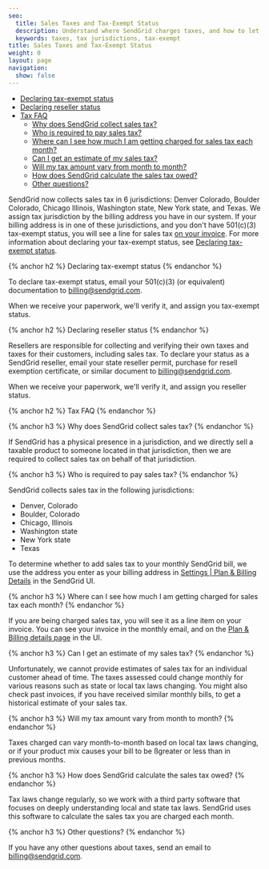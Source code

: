 ```yaml
---
seo:
  title: Sales Taxes and Tax-Exempt Status
  description: Understand where SendGrid charges taxes, and how to let us know if you have tax-exempt status.
  keywords: taxes, tax jurisdictions, tax-exempt
title: Sales Taxes and Tax-Exempt Status
weight: 0
layout: page
navigation:
  show: false
---
```


- [Declaring tax-exempt status](#-Declaring-tax-exempt-status)
- [Declaring reseller status](#-Declaring-reseller-status)
- [Tax FAQ](#-Tax-FAQ)
    - [Why does SendGrid collect sales tax?](#-Why-does-SendGrid-collect-sales-tax)
    - [Who is required to pay sales tax?](#-Who-is-required-to-pay-sales-tax)
    - [Where can I see how much I am getting charged for sales tax each month?](#-Where-can-I-see-how-much-I-am-getting-charged-for-sales-tax-each-month)
    - [Can I get an estimate of my sales tax?](#-Can-I-get-an-estimate-of-my-sales-tax)
    - [Will my tax amount vary from month to month?](#-Will-my-tax-amount-vary-from-month-to-month)
    - [How does SendGrid calculate the sales tax owed?](#-How-does-SendGrid-calculate-the-sales-tax-owed)
    - [Other questions?](#-Other-questions)

SendGrid now collects sales tax in 6 jurisdictions: Denver Colorado, Boulder Colorado, Chicago Illinois, Washington state, New York state, and Texas. We assign tax jurisdiction by the billing address you have in our system. If your billing address is in one of these jurisdictions, and you don't have 501(c)(3) tax-exempt status, you will see a line for sales tax [on your invoice]({{root_url}}/User_Guide/Settings/reading_your_invoice.html). For more information about declaring your tax-exempt status, see [Declaring tax-exempt status](#-Declaring-tax-exempt-status).

{% anchor h2 %}
Declaring tax-exempt status
{% endanchor %}

To declare tax-exempt status, email your 501(c)(3) (or equivalent) documentation to billing@sendgrid.com.

When we receive your paperwork, we'll verify it, and assign you tax-exempt status.

{% anchor h2 %}
Declaring reseller status
{% endanchor %}

Resellers are responsible for collecting and verifying their own taxes and taxes for their customers, including sales tax. To declare your status as a SendGrid reseller, email your state reseller permit, purchase for resell exemption certificate, or similar document to billing@sendgrid.com.

When we receive your paperwork, we'll verify it, and assign you reseller status.

{% anchor h2 %}
Tax FAQ
{% endanchor %}

{% anchor h3 %}
Why does SendGrid collect sales tax?
{% endanchor %}

If SendGrid has a physical presence in a jurisdiction, and we directly sell a taxable product to someone located in that jurisdiction, then we are required to collect sales tax on behalf of that jurisdiction.

{% anchor h3 %}
Who is required to pay sales tax?
{% endanchor %}

SendGrid collects sales tax in the following jurisdictions:

- Denver, Colorado
- Boulder, Colorado
- Chicago, Illinois
- Washington state
- New York state
- Texas

To determine whether to add sales tax to your monthly SendGrid bill, we use the address you enter as your billing address in [Settings | Plan & Billing Details](https://app.sendgrid.com/settings/billing) in the SendGrid UI.

{% anchor h3 %}
Where can I see how much I am getting charged for sales tax each month?
{% endanchor %}

If you are being charged sales tax, you will see it as a line item on your invoice. You can see your invoice in the monthly email, and on the [Plan & Billing details page](https://app.sendgrid.com/settings/billing) in the UI.

{% anchor h3 %}
Can I get an estimate of my sales tax?
{% endanchor %}

Unfortunately, we cannot provide estimates of sales tax for an individual customer ahead of time. The taxes assessed could change monthly for various reasons such as state or local tax laws changing. You might also check past invoices, if you have received similar monthly bills, to get a historical estimate of your sales tax.

{% anchor h3 %}
Will my tax amount vary from month to month?
{% endanchor %}

Taxes charged can vary month-to-month based on local tax laws changing, or if your product mix causes your bill to be ßgreater or less than in previous months.

{% anchor h3 %}
How does SendGrid calculate the sales tax owed?
{% endanchor %}

Tax laws change regularly, so we work with a third party software that focuses on deeply understanding local and state tax laws. SendGrid uses this software to calculate the sales tax you are charged each month.

{% anchor h3 %}
Other questions?
{% endanchor %}

If you have any other questions about taxes, send an email to billing@sendgrid.com.
